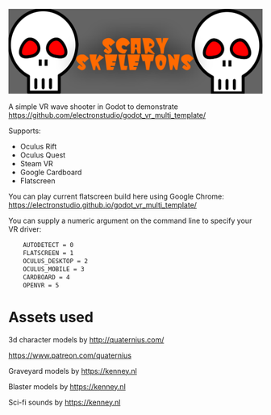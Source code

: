 ![logo](./artwork/skull-minilandscape-360.png)

A simple VR wave shooter in Godot to demonstrate https://github.com/electronstudio/godot_vr_multi_template/

Supports:
* Oculus Rift
* Oculus Quest
* Steam VR
* Google Cardboard
* Flatscreen

You can play current flatscreen build here using Google Chrome: https://electronstudio.github.io/godot_vr_multi_template/

You can supply a numeric argument on the command line to specify your VR driver:
```
	AUTODETECT = 0
	FLATSCREEN = 1
	OCULUS_DESKTOP = 2
	OCULUS_MOBILE = 3
	CARDBOARD = 4
	OPENVR = 5
```

# Assets used

3d character models by http://quaternius.com/

https://www.patreon.com/quaternius

Graveyard models by https://kenney.nl

Blaster models by https://kenney.nl

Sci-fi sounds by https://kenney.nl

